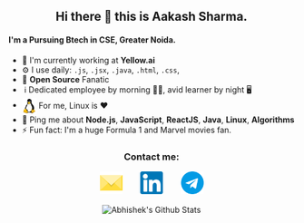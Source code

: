 <div align="center">
  <p>
    
   ## Hi there 👋 this is Aakash Sharma.
   
  </p>
</div>

#### I'm a Pursuing Btech in CSE, Greater Noida.

- 🏢 I'm currently working at **Yellow.ai**
- ⚙️ I use daily: `.js`, `.jsx`, `.java`, `.html`, `.css`,
- 🌱 **Open Source** Fanatic
- &nbsp;ℹ︎ Dedicated employee by morning 🙇🏻‍, avid learner by night 🖥
- [<img src="https://raw.githubusercontent.com/devcula/devcula/master/socials/linux.svg" height="30em" align="center" alt="Linux Logo" title="Linux Logo"/>](https://www.linux.org/) For me, Linux is ❤️
- 💬 Ping me about **Node.js**, **JavaScript**, **ReactJS**, **Java**, **Linux**, **Algorithms**
- ⚡️ Fun fact: I'm a huge Formula 1 and Marvel movies fan.

<div align="center">
  <p>
    
   ### Contact me:
    
  </p>
  <a href="manicpsycho1@outlook.com" target="blank"><img align="center" src="https://raw.githubusercontent.com/devcula/devcula/master/socials/email.svg" alt="Email" height="40" width="40" /></a>&nbsp; &nbsp; &nbsp; &nbsp;
  <a href="https://www.linkedin.com/in/aakash-sharma%F0%9F%9A%80-2216b8205/" target="blank"><img align="center" src="https://raw.githubusercontent.com/devcula/devcula/master/socials/linkedin.svg" alt="Linkedin" height="40" width="40" /></a>&nbsp; &nbsp; &nbsp; &nbsp;
  <a href="https://t.me/SKY:)" target="blank"><img align="center" src="https://raw.githubusercontent.com/devcula/devcula/master/socials/telegram.svg" alt="Telegram" height="40" width="40" /></a>
  <br/><br/>

  <img align="center" alt="Abhishek's Github Stats" src="https://github-readme-stats.vercel.app/api?username=devcula&show_icons=true&hide_border=true&theme=chartreuse-dark&count_private=true" />
</div>
